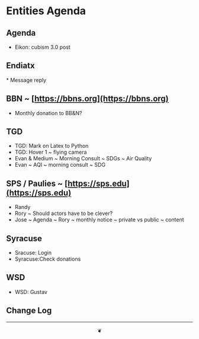 # Entities Agenda

## Agenda

* Eikon: cubism 3.0 post  

## Endiatx

\* Message reply

## BBN ~ [https://bbns.org](https://bbns.org)

* Monthly donation to BB&N?

## TGD

* TGD: Mark on Latex to Python
* TGD: Hover 1 ~ flying camera
* Evan & Medium ~ Morning Consult ~ SDGs ~ Air Quality
* Evan ~ AQI ~ morning consult ~ SDG

## SPS / Paulies ~ [https://sps.edu](https://sps.edu)

* Randy
* Rory ~ Should actors have to be clever?
* Jose ~ Agenda ~ Rory ~ monthly notice ~ private vs public ~ content

## Syracuse

* Sracuse: Login
* Syracuse:Check donations

## WSD

* WSD: Gustav

## Change Log

***

<center title="hello!"><a href="javascript:main.window.scrollTo(0,0);" style="text-decoration:none;">❦</a></center>
